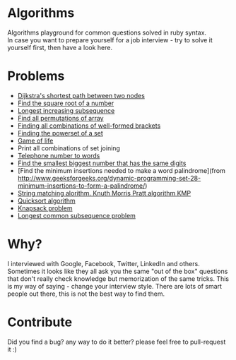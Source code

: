 Algorithms
==========

Algorithms playground for common questions solved in ruby syntax.  
In case you want to prepare yourself for a job interview - try to solve it yourself first, then have a look here.  

# Problems

- [Dijkstra's shortest path between two nodes](https://en.wikipedia.org/wiki/Dijkstra%27s_algorithm)
- [Find the square root of a number](https://en.wikipedia.org/wiki/Newton%27s_method)
- [Longest increasing subsequence](http://en.wikipedia.org/wiki/Longest_increasing_subsequence)  
- [Find all permutations of array](https://en.wikipedia.org/wiki/Permutation)
- [Finding all combinations of well-formed brackets](http://stackoverflow.com/questions/727707/finding-all-combinations-of-well-formed-brackets)  
- [Finding the powerset of a set](http://en.wikipedia.org/wiki/Power_set)
- [Game of life](https://en.wikipedia.org/wiki/Conway%27s_Game_of_Life)
- Print all combinations of set joining
- [Telephone number to words](http://www.mobilefish.com/services/phonenumber_words/phonenumber_words.php)
- [Find the smallest biggest number that has the same digits](http://stackoverflow.com/questions/9368205/given-a-number-find-the-next-higher-number-which-has-the-exact-same-set-of-digi)  
- [Find the minimum insertions needed to make a word palindrome](from http://www.geeksforgeeks.org/dynamic-programming-set-28-minimum-insertions-to-form-a-palindrome/)
- [String matching alorithm. Knuth Morris Pratt algorithm KMP](http://en.wikipedia.org/wiki/Knuth%E2%80%93Morris%E2%80%93Pratt_algorithm)
- [Quicksort algorithm](http://en.wikipedia.org/wiki/Quicksort)
- [Knapsack problem](http://en.wikipedia.org/wiki/Knapsack_problem)
- [Longest common subsequence problem](https://en.wikipedia.org/wiki/Longest_common_subsequence_problem)

# Why?
I interviewed with Google, Facebook, Twitter, LinkedIn and others. 
Sometimes it looks like they all ask you the same "out of the box" questions that don't really check knowledge but memorization of the same tricks. 
This is my way of saying - change your interview style. There are lots of smart people out there, this is not the best way to find them. 

# Contribute 
Did you find a bug? any way to do it better? please feel free to pull-request it :)
